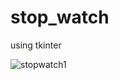 # stop_watch
using tkinter

![stopwatch1](https://user-images.githubusercontent.com/52875849/90608772-b31bdd00-e220-11ea-9036-ca7f9d7dfd6f.png)
